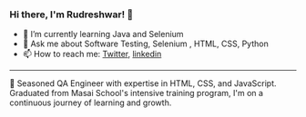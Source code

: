 ### Hi there, I'm Rudreshwar! 👋

- 🌱 I’m currently learning Java and Selenium
- 💬 Ask me about Software Testing, Selenium , HTML, CSS, Python
- 📫 How to reach me: 
[Twitter](https://twitter.com/RudreshwarJha), [linkedin](https://www.linkedin.com/in/rudreshwar-jha-69a722154/)
___
🚀 Seasoned QA Engineer with expertise in HTML, CSS, and JavaScript. Graduated from Masai School's intensive training program, I'm on a continuous journey of learning and growth.

